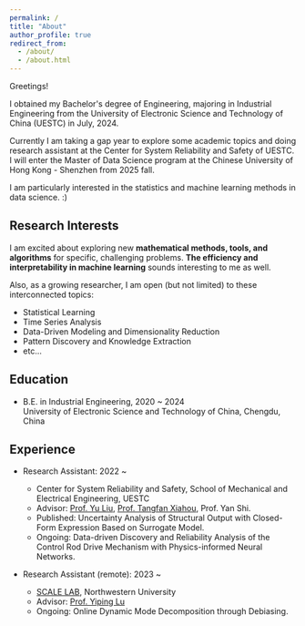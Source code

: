 ```yaml
---
permalink: /
title: "About"
author_profile: true
redirect_from: 
  - /about/
  - /about.html
---
```


Greetings! 

I obtained my Bachelor's degree of Engineering, majoring in Industrial Engineering from the University of Electronic Science and Technology of China (UESTC) in July, 2024. 

Currently I am taking a gap year to explore some academic topics and doing research assistant at the Center for System Reliability and Safety of UESTC. I will enter the Master of Data Science program at the Chinese University of Hong Kong - Shenzhen from 2025 fall.

I am particularly interested in the statistics and machine learning methods in data science. :)

Research Interests
------
I am excited about exploring new **mathematical methods, tools, and algorithms** for specific, challenging problems. **The efficiency and interpretability in machine learning** sounds interesting to me as well. 

Also, as a growing researcher, I am open (but not limited) to these interconnected topics:
* Statistical Learning
* Time Series Analysis
* Data-Driven Modeling and Dimensionality Reduction
* Pattern Discovery and Knowledge Extraction
* etc...

Education
------
* B.E. in Industrial Engineering, 2020 ~ 2024 <br> University of Electronic Science and Technology of China, Chengdu, China

Experience
------
* Research Assistant: 2022 ~
  * Center for System Reliability and Safety, School of Mechanical and Electrical Engineering, UESTC
  * Advisor: [Prof. Yu Liu](https://faculty.uestc.edu.cn/yuliu/en/index.htm), [Prof. Tangfan Xiahou](https://scholar.google.com/citations?user=iandqcUAAAAJ), Prof. Yan Shi.
  * Published: Uncertainty Analysis of Structural Output with Closed-Form Expression Based on Surrogate Model.
  * Ongoing: Data-driven Discovery and Reliability Analysis of the Control Rod Drive Mechanism with Physics-informed Neural Networks.
 
* Research Assistant (remote): 2023 ~
  * [SCALE LAB](https://scale-lab-northwestern.github.io/), Northwestern University
  * Advisor: [Prof. Yiping Lu](https://2prime.github.io/)
  * Ongoing: Online Dynamic Mode Decomposition through Debiasing.



